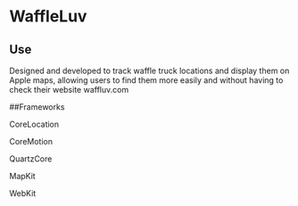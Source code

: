 # WaffleLuv

## Use 

Designed and developed to track waffle truck locations and display them on Apple maps, allowing users to find them more easily and without having to check their website waffluv.com 

##Frameworks 

CoreLocation 

CoreMotion

QuartzCore 

MapKit 

WebKit 
